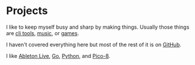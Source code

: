 # Projects

I like to keep myself busy and sharp by making things.
Usually those things are [cli tools](tools.md), [music](music.md), or [games](games.md).

I haven't covered everything here but most of the rest of it is on [GitHub](https://github.com/stilvoid).

I like [Ableton Live](https://www.ableton.com/en/live/), [Go](https://go.dev/), [Python](https://www.python.org/), and [Pico-8](https://www.lexaloffle.com/pico-8.php).
